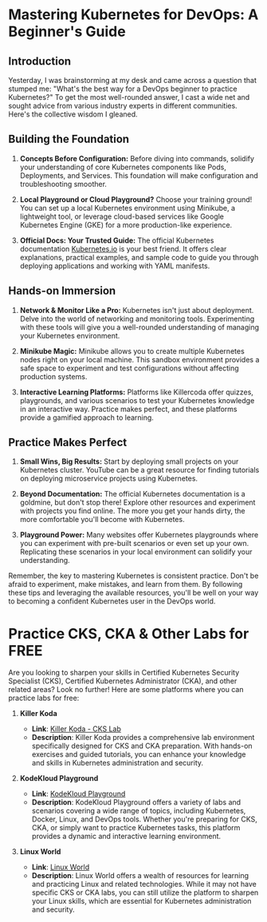 # Mastering Kubernetes for DevOps: A Beginner's Guide

## Introduction
Yesterday, I was brainstorming at my desk and came across a question that stumped me: "What's the best way for a DevOps beginner to practice Kubernetes?" To get the most well-rounded answer, I cast a wide net and sought advice from various industry experts in different communities. Here's the collective wisdom I gleaned.

## Building the Foundation

1. **Concepts Before Configuration:** Before diving into commands, solidify your understanding of core Kubernetes components like Pods, Deployments, and Services. This foundation will make configuration and troubleshooting smoother.

2. **Local Playground or Cloud Playground?** Choose your training ground! You can set up a local Kubernetes environment using Minikube, a lightweight tool, or leverage cloud-based services like Google Kubernetes Engine (GKE) for a more production-like experience.

3. **Official Docs: Your Trusted Guide:** The official Kubernetes documentation [Kubernetes.io](https://kubernetes.io) is your best friend. It offers clear explanations, practical examples, and sample code to guide you through deploying applications and working with YAML manifests.

## Hands-on Immersion

1. **Network & Monitor Like a Pro:** Kubernetes isn't just about deployment. Delve into the world of networking and monitoring tools. Experimenting with these tools will give you a well-rounded understanding of managing your Kubernetes environment.

2. **Minikube Magic:** Minikube allows you to create multiple Kubernetes nodes right on your local machine. This sandbox environment provides a safe space to experiment and test configurations without affecting production systems.

3. **Interactive Learning Platforms:** Platforms like Killercoda offer quizzes, playgrounds, and various scenarios to test your Kubernetes knowledge in an interactive way. Practice makes perfect, and these platforms provide a gamified approach to learning.

## Practice Makes Perfect

1. **Small Wins, Big Results:** Start by deploying small projects on your Kubernetes cluster. YouTube can be a great resource for finding tutorials on deploying microservice projects using Kubernetes.

2. **Beyond Documentation:** The official Kubernetes documentation is a goldmine, but don't stop there! Explore other resources and experiment with projects you find online. The more you get your hands dirty, the more comfortable you'll become with Kubernetes.

3. **Playground Power:** Many websites offer Kubernetes playgrounds where you can experiment with pre-built scenarios or even set up your own. Replicating these scenarios in your local environment can solidify your understanding.

Remember, the key to mastering Kubernetes is consistent practice. Don't be afraid to experiment, make mistakes, and learn from them. By following these tips and leveraging the available resources, you'll be well on your way to becoming a confident Kubernetes user in the DevOps world.

# Practice CKS, CKA & Other Labs for FREE

Are you looking to sharpen your skills in Certified Kubernetes Security Specialist (CKS), Certified Kubernetes Administrator (CKA), and other related areas? Look no further! Here are some platforms where you can practice labs for free:

1. **Killer Koda**
   - **Link**: [Killer Koda - CKS Lab](https://killercoda.com/killer-shell-cka)
   - **Description**: Killer Koda provides a comprehensive lab environment specifically designed for CKS and CKA preparation. With hands-on exercises and guided tutorials, you can enhance your knowledge and skills in Kubernetes administration and security.

2. **KodeKloud Playground**
   - **Link**: [KodeKloud Playground](https://kodekloud.com/playgrounds/)
   - **Description**: KodeKloud Playground offers a variety of labs and scenarios covering a wide range of topics, including Kubernetes, Docker, Linux, and DevOps tools. Whether you're preparing for CKS, CKA, or simply want to practice Kubernetes tasks, this platform provides a dynamic and interactive learning environment.

3. **Linux World**
   - **Link**: [Linux World](https://linuxworld.com/)
   - **Description**: Linux World offers a wealth of resources for learning and practicing Linux and related technologies. While it may not have specific CKS or CKA labs, you can still utilize the platform to sharpen your Linux skills, which are essential for Kubernetes administration and security.

